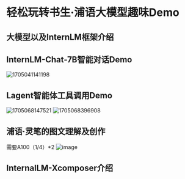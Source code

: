# 轻松玩转书生·浦语大模型趣味Demo

## 大模型以及InternLM框架介绍
## InternLM-Chat-7B智能对话Demo
![1705041141198](https://github.com/GuoYiFantastic/InternLM_training_camp/assets/130634988/3ba81735-40c0-42be-833b-f6f49a0ade23)

## Lagent智能体工具调用Demo
![1705068147521](https://github.com/GuoYiFantastic/InternLM_training_camp/assets/130634988/60dff1aa-11b9-4e9a-a49a-dc5a0470505d)
![1705068396908](https://github.com/GuoYiFantastic/InternLM_training_camp/assets/130634988/99b27c0b-4ede-4cfa-9749-d9ec3def638e)


## 浦语·灵笔的图文理解及创作
需要A100（1/4）*2
![image](https://github.com/GuoYiFantastic/InternLM_training_camp/assets/130634988/ab0ca60e-4c83-48cc-82d4-6cb876e61977)

## InternalLM-Xcomposer介绍

